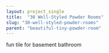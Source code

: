 ```yaml
---
layout: project_single
title:  "30 Well-Styled Powder Rooms"
slug: "30-well-styled-powder-rooms"
parent: "beautiful-tiny-powder-room"
---
```

fun tile for basement bathroom